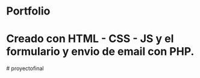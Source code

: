# Portfolio

# Creado con HTML - CSS - JS y el formulario y envio de email con PHP.
#   p r o y e c t o f i n a l  
 